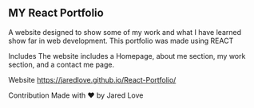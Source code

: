 ## MY React Portfolio
A website designed to show some of my work and what I have learned show far in web development. This portfolio was made using REACT

Includes
The website includes a Homepage, about me section, my work section, and a contact me page.

Website
https://jaredlove.github.io/React-Portfolio/

Contribution
Made with ❤️ by Jared Love